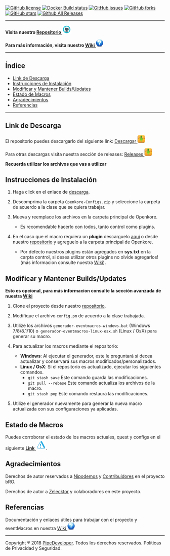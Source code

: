 [![GitHub license](https://img.shields.io/github/license/PipeDeveloper/Openkore-Configs.svg)](https://github.com/PipeDeveloper/Openkore-Configs/blob/master/LICENSE)
[![Docker Build status](https://img.shields.io/docker/build/PipeDeveloper/Openkore-Configs.svg)](https://hub.docker.com/r/PipeDeveloper/Openkore-Configs/)
[![GitHub issues](https://img.shields.io/github/issues/PipeDeveloper/Openkore-Configs.svg)](https://github.com/PipeDeveloper/Openkore-Configs/issues)
[![GitHub forks](https://img.shields.io/github/forks/PipeDeveloper/Openkore-Configs.svg)](https://github.com/PipeDeveloper/Openkore-Configs/network)
[![GitHub stars](https://img.shields.io/github/stars/PipeDeveloper/Openkore-Configs.svg)](https://github.com/PipeDeveloper/Openkore-Configs/stargazers)
[![Github All Releases](https://img.shields.io/github/downloads/PipeDeveloper/Openkore-Configs/total.svg)](https://github.com/PipeDeveloper/Openkore-Configs/releases)

---

**Visita nuestro [Repositorio ![](https://github.com/PipeDeveloper/PipeDeveloper.github.io/blob/master/assets/css/github.png?raw=true)](https://github.com/PipeDeveloper/Openkore-Configs/)**

**Para más información, visita nuestro [Wiki ![](https://github.com/PipeDeveloper/PipeDeveloper.github.io/blob/master/assets/css/question.png?raw=true)](https://github.com/PipeDeveloper/Openkore-Configs/wiki)**

---
## Índice

- [Link de Descarga](#link-de-descarga)
- [Instrucciones de Instalación](#instrucciones-de-instalación)
- [Modificar y Mantener Builds/Updates](#modificar-y-mantener-buildsupdates)
- [Estado de Macros](#estado-de-macros)
- [Agradecimientos](#agradecimientos)
- [Referencias](#referencias)

---
## Link de Descarga

El repositorio puedes descargarlo del siguiente link: [Descargar ![](https://github.com/PipeDeveloper/PipeDeveloper.github.io/blob/master/assets/css/icon-download.png?raw=true)](https://github.com/PipeDeveloper/Openkore-Configs/archive/master.zip)

Para otras descargas visita nuestra sección de releases: [Releases ![](https://github.com/PipeDeveloper/PipeDeveloper.github.io/blob/master/assets/css/icon-download.png?raw=true)](https://github.com/PipeDeveloper/Openkore-Configs/releases)

**Recuerda utilizar los archivos que vas a utilizar**

## Instrucciones de Instalación

1. Haga click en el enlace de [descarga](https://github.com/PipeDeveloper/Openkore-Configs/releases).

2. Descomprima la carpeta `Openkore-Configs.zip` y seleccione la carpeta de acuerdo a la clase que se quiera trabajar.

3. Mueva y reemplace los archivos en la carpeta principal de Openkore.
    - Es recomendable hacerlo con todos, tanto control como plugins.
  
  
4. En el caso que el macro requiera un **plugin** descarguelo [aqui](https://github.com/PipeDeveloper/Openkore-Configs/releases) o desde nuestro [repositorio](https://github.com/PipeDeveloper/Openkore-Configs/) y agreguelo a la carpeta principal de Openkore.
    - Por defecto nuestros plugins están agregados en **sys.txt** en la carpta control, si desea utilizar otros plugins no olvide agregarlos! (más informacion consulte nuestra [Wiki](https://github.com/PipeDeveloper/Openkore-Configs/wiki)).

## Modificar y Mantener Builds/Updates

**Esto es opcional, para más informacion consulte la sección avanzada de nuestra [Wiki](https://github.com/PipeDeveloper/Openkore-Configs/wiki)**

1. Clone el proyecto desde nuestro [repositorio](https://github.com/PipeDeveloper/Openkore-Configs/).
2. Modifique el archivo `config.pm` de acuerdo a la clase trabajada.
3. Utilize los archivos `generador-eventmacros-windows.bat` (Windows 7/8/8.1/10) o` generador-eventmacros-linux-osx.sh` (Linux / OsX) para generar su macro.
4. Para actualizar los macros mediante el repositorio:
    - **Windows**: Al ejecutar el generador, este le preguntará si decea actualizar y conservará sus macros modificados/personalizados.
    - **Linux / OsX**: Si el repositorio es actualizado, ejecutar los siguientes comandos.
        - `git stash save` Este comando guarda las modificaciones.
        - `git pull --rebase` Este comando actualiza los archivos de la macro.
        - `git stash pop` Este comando restaura las modificaciones.

5. Utilize el generador nuevamente para generar la nueva macro actualizada con sus configuraciones ya aplicadas.

## Estado de Macros

Puedes corroborar el estado de los macros actuales, quest y configs en el siguiente [**Link** ![](https://github.com/PipeDeveloper/PipeDeveloper.github.io/blob/master/assets/css/Warning.png?raw=true)](https://github.com/PipeDeveloper/Openkore-Configs/wiki).

## Agradecimientos

Derechos de autor reservados a [Nipodemos](https://github.com/Nipodemos) y [Contribuidores](https://github.com/eventMacrosBR/up_1_ao_99_todas_classes-bro/graphs/contributors) en el proyecto bRO.

Derechos de autor a [Zelecktor](https://github.com/Zelecktor) y colaboradores en este proyecto.

## Referencias
Documentación y enlaces útiles para trabajar con el proyecto y eventMacros en nuestra [Wiki ![](https://github.com/PipeDeveloper/PipeDeveloper.github.io/blob/master/assets/css/question.png?raw=true)](https://github.com/PipeDeveloper/Openkore-Configs/wiki)


---
Copyright ® 2018 [PipeDeveloper](https://github.com/PipeDeveloper). Todos los derechos reservados. Políticas de Privacidad y Seguridad.
